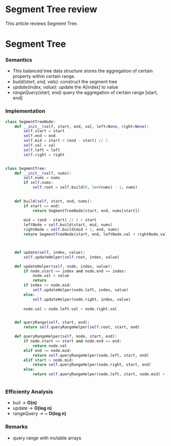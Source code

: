 # Segment Tree review


This article reviews Segment Tree.
<!--more-->

# Segment Tree

### Semantics
- This balanced tree data structure stores the aggregation of certain property within certain range. 
- *build(start, end, vals):* construct the segment tree
- *update(index, value):* update the A[index] to value
- *rangeQuery(start, end)* query the aggregation of certain range [start, end]


### Implementation
```python
class SegmentTreeNode:
    def __init__(self, start, end, val, left=None, right=None):
        self.start = start
        self.end = end
        self.mid = start + (end - start) // 2
        self.val = val
        self.left = left
        self.right = right


class SegmentTree:
    def __init__(self, nums):
        self.nums = nums
        if self.nums:
            self.root = self.build(0, len(nums) - 1, nums)
    

    def build(self, start, end, nums):
        if start == end:
            return SegmentTreeNode(start, end, nums[start])
        
        mid = (end - start) // 2 + start
        leftNode = self.build(start, mid, nums)
        rightNode = self.build(mid + 1, end, nums)
        return SegmentTreeNode(start, end, leftNode.val + rightNode.val, leftNode, rightNode)



    def update(self, index, value):
        self.updateHelper(self.root, index, value)

    def updateHelper(self, node, index, value):
        if node.start == index and node.end == index:
            node.val = value
            return
        if index <= node.mid:
            self.updateHelper(node.left, index, value)
        else:
            self.updateHelper(node.right, index, value)
        
        node.val = node.left.val + node.right.val


    def queryRange(self, start, end):
        return self.queryRangeHelper(self.root, start, end)

    def queryRangeHelper(self, node, start, end):
        if node.start == start and node.end == end:
            return node.val
        elif end <= node.mid:
            return self.queryRangeHelper(node.left, start, end)
        elif start > node.mid:
            return self.queryRangeHelper(node.right, start, end)
        else:
            return self.queryRangeHelper(node.left, start, node.mid) + self.queryRangeHelper(node.right, node.mid + 1, end)



```


### Efficienty Analysis
- buil -> **O(n)** 
- update -> **O(log n)** 
- rangeQuery -> **~ O(log n)** 

### Remarks
- query range with mutable arrays


